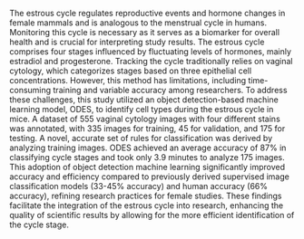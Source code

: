 The estrous cycle regulates reproductive events and hormone changes in female mammals and is analogous to the menstrual cycle in humans. Monitoring this cycle is necessary as it serves as a biomarker for overall health and is crucial for interpreting study results. The estrous cycle comprises four stages influenced by fluctuating levels of hormones, mainly estradiol and progesterone. Tracking the cycle traditionally relies on vaginal cytology, which categorizes stages based on three epithelial cell concentrations. However, this method has limitations, including time-consuming training and variable accuracy among researchers. To address these challenges, this study utilized an object detection-based machine learning model, ODES, to identify cell types during the estrous cycle in mice. A dataset of 555 vaginal cytology images with four different stains was annotated, with 335 images for training, 45 for validation, and 175 for testing. A novel, accurate set of rules for classification was derived by analyzing training images. ODES achieved an average accuracy of 87% in classifying cycle stages and took only 3.9 minutes to analyze 175 images. This adoption of object detection machine learning significantly improved accuracy and efficiency compared to previously derived supervised image classification models (33-45% accuracy) and human accuracy (66% accuracy), refining research practices for female studies. These findings facilitate the integration of the estrous cycle into research, enhancing the quality of scientific results by allowing for the more efficient identification of the cycle stage.  
